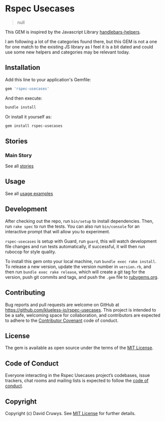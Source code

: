 # Rspec Usecases

> null

This GEM is inspired by the Javascript Library [handlebars-helpers](https://github.com/helpers/handlebars-helpers).

I am following a lot of the categories found there, but this GEM is not a one for one match to the existing JS library as I feel it is a bit dated and could use some new helpers and categories may be relevant today.

## Installation

Add this line to your application's Gemfile:

```ruby
gem 'rspec-usecases'
```

And then execute:

```bash
bundle install
```

Or install it yourself as:

```bash
gem install rspec-usecases
```

## Stories

### Main Story



See all [stories](./STORIES.md)


## Usage

See all [usage examples](./USAGE.md)



## Development

After checking out the repo, run `bin/setup` to install dependencies. Then, run `rake spec` to run the tests. You can also run `bin/console` for an interactive prompt that will allow you to experiment.

`rspec-usecases` is setup with Guard, run `guard`, this will watch development file changes and run tests automatically, if successful, it will then run rubocop for style quality.

To install this gem onto your local machine, run `bundle exec rake install`. To release a new version, update the version number in `version.rb`, and then run `bundle exec rake release`, which will create a git tag for the version, push git commits and tags, and push the `.gem` file to [rubygems.org](https://rubygems.org).

## Contributing

Bug reports and pull requests are welcome on GitHub at https://github.com/klueless-io/rspec-usecases. This project is intended to be a safe, welcoming space for collaboration, and contributors are expected to adhere to the [Contributor Covenant](http://contributor-covenant.org) code of conduct.

## License

The gem is available as open source under the terms of the [MIT License](https://opensource.org/licenses/MIT).

## Code of Conduct

Everyone interacting in the Rspec Usecases project’s codebases, issue trackers, chat rooms and mailing lists is expected to follow the [code of conduct](https://github.com/klueless-io/rspec-usecases/blob/master/CODE_OF_CONDUCT.md).

## Copyright

Copyright (c) David Cruwys. See [MIT License](LICENSE.txt) for further details.

